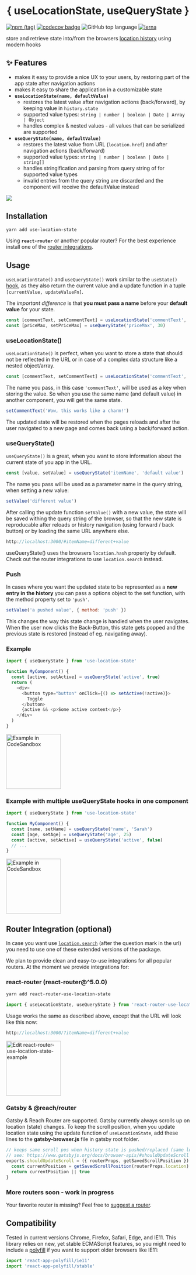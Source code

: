 <div style="width: 100%; text-align: center;">
    <h1>{ useLocationState, useQueryState }</h1>
</div>

[![npm (tag)](https://img.shields.io/npm/v/use-location-state/latest.svg)](https://www.npmjs.com/package/use-location-state)
[![codecov badge](https://img.shields.io/codecov/c/github/xiel/use-location-state/master.svg?color=hotpink)](https://codecov.io/gh/xiel/use-location-state)
![GitHub top language](https://img.shields.io/github/languages/top/xiel/use-location-state.svg)
[![lerna](https://img.shields.io/badge/maintained%20with-lerna-cc00ff.svg)](https://lerna.js.org/)

store and retrieve state into/from the browsers [location history](https://developer.mozilla.org/en-US/docs/Web/API/History) using modern hooks

## ✨ Features

- makes it easy to provide a nice UX to your users, by restoring part of the app state after navigation actions
- makes it easy to share the application in a customizable state
- **`useLocationState(name, defaultValue)`**
  - restores the latest value after navigation actions (back/forward), by keeping value in `history.state`
  - supported value types: `string | number | boolean | Date | Array | Object`
  - handles complex & nested values - all values that can be serialized are supported
- **`useQueryState(name, defaultValue)`**
  - restores the latest value from URL (`location.href`) and after navigation actions (back/forward)
  - supported value types: `string | number | boolean | Date | string[]`
  - handles stringification and parsing from query string of for supported value types
  - invalid entries from the query string are discarded and the component will receive the defaultValue instead

<img style="display: block; margin: auto;" src="https://repository-images.githubusercontent.com/182417896/058a9d00-e2e1-11e9-8467-8923219ec500" />

## Installation

```bash
yarn add use-location-state
```

Using **`react-router`** or another popular router? For the best experience install one of the [router integrations](#router-integration-optional).

## Usage

`useLocationState()` and `useQueryState()` work similar to the `useState()` [hook](https://reactjs.org/docs/hooks-overview.html#state-hook), as they also return the current value and a update function in a tuple `[currentValue, updateValueFn]`.

The _important difference_ is that **you must pass a name** before your **default value** for your state.

```javascript
const [commentText, setCommentText] = useLocationState('commentText', '')
const [priceMax, setPriceMax] = useQueryState('priceMax', 30)
```

### useLocationState()

`useLocationState()` is perfect, when you want to store a state that should not be reflected in the URL or in case of a complex data structure like a nested object/array.

```javascript
const [commentText, setCommentText] = useLocationState('commentText', '')
```

The name you pass, in this case `'commentText'`, will be used as a key when storing the value. So when you use the same name (and default value) in another component, you will get the same state.

```javascript
setCommentText('Wow, this works like a charm!')
```

The updated state will be restored when the pages reloads and after the user navigated to a new page and comes back using a back/forward action.

### useQueryState()

`useQueryState()` is a great, when you want to store information about the current state of you app in the URL.

```javascript
const [value, setValue] = useQueryState('itemName', 'default value')
```

The name you pass will be used as a parameter name in the query string, when setting a new value:

```javascript
setValue('different value')
```

After calling the update function `setValue()` with a new value, the state will be saved withing the query string of the browser, so that the new state is reproducable after reloads or history navigation (using forward / back button) or by loading the same URL anywhere else.

```javascript
http://localhost:3000/#itemName=different+value
```

useQueryState() uses the browsers `location.hash` property by default.
Check out the router integrations to use `location.search` instead.

### Push

In cases where you want the updated state to be represented as a **new entry in the history** you can pass a options object to the set function, with the method property set to `'push'`.

```javascript
setValue('a pushed value', { method: 'push' })
```

This changes the way this state change is handled when the user navigates. When the user now clicks the Back-Button, this state gets popped and the previous state is restored (instead of eg. navigating away).

### Example

```javascript
import { useQueryState } from 'use-location-state'

function MyComponent() {
  const [active, setActive] = useQueryState('active', true)
  return (
    <div>
      <button type="button" onClick={() => setActive(!active)}>
        Toggle
      </button>
      {active && <p>Some active content</p>}
    </div>
  )
}
```

<a href="https://codesandbox.io/embed/zqm4o19yrx">
  <img width="150" alt="Example in CodeSandbox" src="https://codesandbox.io/static/img/play-codesandbox.svg">
</a>

### Example with multiple useQueryState hooks in one component

```javascript
import { useQueryState } from 'use-location-state'

function MyComponent() {
  const [name, setName] = useQueryState('name', 'Sarah')
  const [age, setAge] = useQueryState('age', 25)
  const [active, setActive] = useQueryState('active', false)
  // ...
}
```

<a href="https://codesandbox.io/embed/github/xiel/use-location-state/tree/master/src/examples/use-location-state/?fontsize=14&module=%2Fsrc%2Fpages%2FQueryStateDemo.tsx">
  <img width="150" alt="Example in CodeSandbox" src="https://codesandbox.io/static/img/play-codesandbox.svg">
</a>

## Router Integration (optional)

In case you want use [`location.search`](https://developer.mozilla.org/en-US/docs/Web/API/Location/search) (after the question mark in the url) you need to use one of these extended versions of the package.

We plan to provide clean and easy-to-use integrations for all popular routers.
At the moment we provide integrations for:

### react-router (react-router@^5.0.0)

```bash
yarn add react-router-use-location-state
```

```javascript
import { useLocationState, useQueryState } from 'react-router-use-location-state'
```

Usage works the same as described above, except that the URL will look like this now:

```javascript
http://localhost:3000/?itemName=different+value
```

<a href="https://codesandbox.io/s/github/xiel/use-location-state/tree/master/src/examples/react-router-use-location-state?fontsize=14&module=%2Fsrc%2Fpages%2FQueryStateDemo.tsx">
  <img width="150" alt="Edit react-router-use-location-state-example" src="https://codesandbox.io/static/img/play-codesandbox.svg">
</a>

### Gatsby & @reach/router

Gatsby & Reach Router are supported. Gatsby currently always scrolls up on location (state) changes. To keep the scroll position, when you update location state using the update function of `useLocationState`, add these lines to the **gatsby-browser.js** file in gatsby root folder.

```javascript
// keeps same scroll pos when history state is pushed/replaced (same location === same position)
// see: https://www.gatsbyjs.org/docs/browser-apis/#shouldUpdateScroll
exports.shouldUpdateScroll = ({ routerProps, getSavedScrollPosition }) => {
  const currentPosition = getSavedScrollPosition(routerProps.location)
  return currentPosition || true
}
```

### More routers soon - work in progress

Your favorite router is missing? Feel free to [suggest a router](https://github.com/xiel/use-location-state/issues).

## Compatibility

Tested in current versions Chrome, Firefox, Safari, Edge, and IE11. This library relies on new, yet stable ECMAScript features, so you might need to include a [polyfill](https://www.npmjs.com/package/react-app-polyfill#polyfilling-other-language-features) if you want to support older browsers like IE11:

```javascript
import 'react-app-polyfill/ie11'
import 'react-app-polyfill/stable'
```
